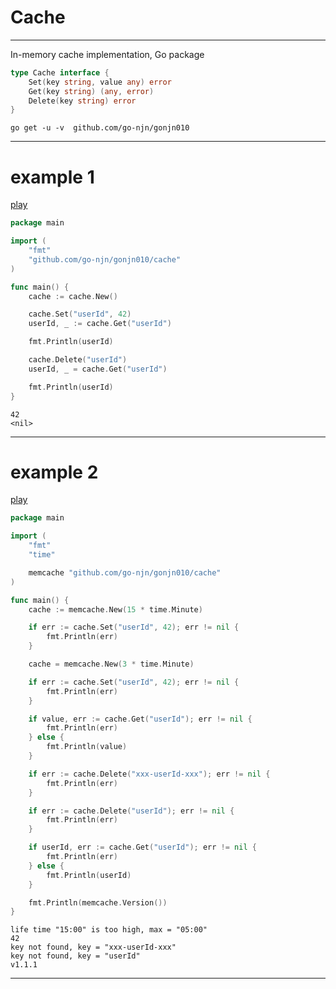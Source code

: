 # Cache

___

In-memory cache implementation, Go package

```go
type Cache interface {
	Set(key string, value any) error
	Get(key string) (any, error)
	Delete(key string) error
}
```
```shell
go get -u -v  github.com/go-njn/gonjn010
```
___

# example 1
[play](https://goplay.space/#2xH2YJBUk_B "goplay.space")
```go
package main

import (
	"fmt"
	"github.com/go-njn/gonjn010/cache"
)

func main() {
	cache := cache.New()

	cache.Set("userId", 42)
	userId, _ := cache.Get("userId")

	fmt.Println(userId)

	cache.Delete("userId")
	userId, _ = cache.Get("userId")

	fmt.Println(userId)
}
```
```text
42
<nil>
```

___

# example 2
[play](https://goplay.space/#W9Wccxu89Hj "goplay.space")
```go
package main

import (
	"fmt"
	"time"

	memcache "github.com/go-njn/gonjn010/cache"
)

func main() {
	cache := memcache.New(15 * time.Minute)

	if err := cache.Set("userId", 42); err != nil {
		fmt.Println(err)
	}

	cache = memcache.New(3 * time.Minute)

	if err := cache.Set("userId", 42); err != nil {
		fmt.Println(err)
	}

	if value, err := cache.Get("userId"); err != nil {
		fmt.Println(err)
	} else {
		fmt.Println(value)
	}

	if err := cache.Delete("xxx-userId-xxx"); err != nil {
		fmt.Println(err)
	}

	if err := cache.Delete("userId"); err != nil {
		fmt.Println(err)
	}

	if userId, err := cache.Get("userId"); err != nil {
		fmt.Println(err)
	} else {
		fmt.Println(userId)
	}

	fmt.Println(memcache.Version())
}
```
```text
life time "15:00" is too high, max = "05:00"
42
key not found, key = "xxx-userId-xxx"
key not found, key = "userId"
v1.1.1
```
___
